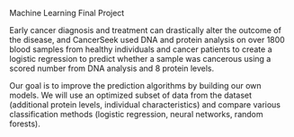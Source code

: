 Machine Learning Final Project

Early cancer diagnosis and treatment can drastically alter the outcome of the disease, and CancerSeek used DNA and protein analysis on over 1800 blood samples from healthy individuals and cancer patients to create a logistic regression to predict whether a sample was cancerous using a scored number from DNA analysis and 8 protein levels.

Our goal is to improve the prediction algorithms by building our own models. We will use an optimized subset of data from the dataset (additional protein levels, individual characteristics) and compare various classification methods (logistic regression, neural networks, random forests).
